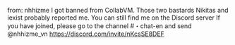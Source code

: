 from: nhhizme
I got banned from CollabVM. Those two bastards Nikitas and iexist probably reported me.
You can still find me on the Discord server
If you have joined, please go to the channel #・chat-en and send @nhhizme_vn
https://discord.com/invite/nKcsSE8DEF
